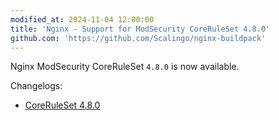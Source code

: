 ```yaml
---
modified_at: 2024-11-04 12:00:00
title: 'Nginx - Support for ModSecurity CoreRuleSet 4.8.0'
github.com: 'https://github.com/Scalingo/nginx-buildpack'
---
```


Nginx ModSecurity CoreRuleSet `4.8.0` is now available.

Changelogs:
- [CoreRuleSet 4.8.0](https://github.com/coreruleset/coreruleset/releases/tag/v4.8.0)
